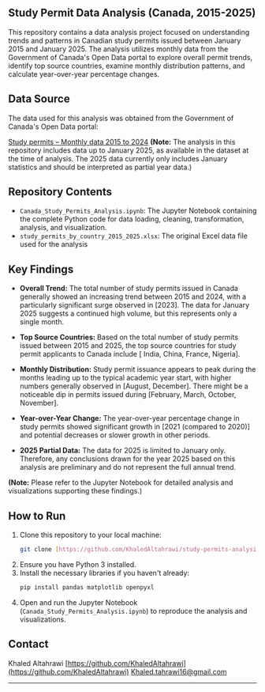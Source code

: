 ## Study Permit Data Analysis (Canada, 2015-2025)

This repository contains a data analysis project focused on understanding trends and patterns in Canadian study permits issued between January 2015 and January 2025. The analysis utilizes monthly data from the Government of Canada's Open Data portal to explore overall permit trends, identify top source countries, examine monthly distribution patterns, and calculate year-over-year percentage changes.

## Data Source

The data used for this analysis was obtained from the Government of Canada's Open Data portal:

[Study permits – Monthly data 2015 to 2024](https://open.canada.ca/data/en/dataset/90115b00-f9b8-49e8-afa3-b4cff8facaee)
**(Note:** The analysis in this repository includes data up to January 2025, as available in the dataset at the time of analysis. The 2025 data currently only includes January statistics and should be interpreted as partial year data.)

## Repository Contents

* `Canada_Study_Permits_Analysis.ipynb`: The Jupyter Notebook containing the complete Python code for data loading, cleaning, transformation, analysis, and visualization.
* `study_permits_by_country_2015_2025.xlsx`: The original Excel data file used for the analysis

## Key Findings

* **Overall Trend:** The total number of study permits issued in Canada generally showed an increasing trend between 2015 and 2024, with a particularly significant surge observed in [2023]. The data for January 2025 suggests a continued high volume, but this represents only a single month.
* **Top Source Countries:** Based on the total number of study permits issued between 2015 and 2025, the top source countries for study permit applicants to Canada include [ India, China, France, Nigeria].
* **Monthly Distribution:** Study permit issuance appears to peak during the months leading up to the typical academic year start, with higher numbers generally observed in [August, December]. There might be a noticeable dip in permits issued during [February, March, October, November].
* **Year-over-Year Change:** The year-over-year percentage change in study permits showed significant growth in [2021 (compared to 2020)] and potential decreases or slower growth in other periods.

* **2025 Partial Data:** The data for 2025 is limited to January only. Therefore, any conclusions drawn for the year 2025 based on this analysis are preliminary and do not represent the full annual trend.

**(Note:** Please refer to the Jupyter Notebook for detailed analysis and visualizations supporting these findings.)

## How to Run

1.  Clone this repository to your local machine:
    ```bash
    git clone [https://github.com/KhaledAltahrawi/study-permits-analysis.git](https://github.com/KhaledAltahrawi/study-permits-analysis.git)
    ```
2.  Ensure you have Python 3 installed.
3.  Install the necessary libraries if you haven't already:
    ```bash
    pip install pandas matplotlib openpyxl
    ```
4.  Open and run the Jupyter Notebook (`Canada_Study_Permits_Analysis.ipynb`) to reproduce the analysis and visualizations.

## Contact

Khaled Altahrawi
[https://github.com/KhaledAltahrawi](https://github.com/KhaledAltahrawi)
Khaled.tahrawi16@gmail.com

---
